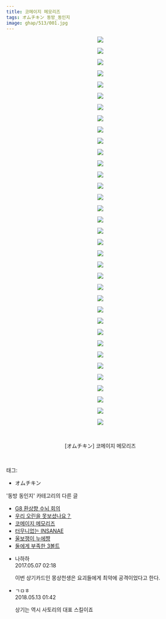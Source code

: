 ```yaml
---
title: 코메이지 메모리즈
tags: オムチキン 동방_동인지
image: ghap/513/001.jpg
---
```

<div class="article">
<p style="text-align: center; clear: none; float: none;"><img src="{{ site.nasurl }}/ghap/513/001.jpg"/></p>
<p style="text-align: center; clear: none; float: none;"><img src="{{ site.nasurl }}/ghap/513/002.jpg"/></p>
<p style="text-align: center; clear: none; float: none;"><img src="{{ site.nasurl }}/ghap/513/003.jpg"/></p>
<p style="text-align: center; clear: none; float: none;"><img src="{{ site.nasurl }}/ghap/513/004.jpg"/></p>
<p style="text-align: center; clear: none; float: none;"><img src="{{ site.nasurl }}/ghap/513/005.jpg"/></p>
<p style="text-align: center; clear: none; float: none;"><img src="{{ site.nasurl }}/ghap/513/006.jpg"/></p>
<p style="text-align: center; clear: none; float: none;"><img src="{{ site.nasurl }}/ghap/513/007.jpg"/></p>
<p style="text-align: center; clear: none; float: none;"><img src="{{ site.nasurl }}/ghap/513/008.jpg"/></p>
<p style="text-align: center; clear: none; float: none;"><img src="{{ site.nasurl }}/ghap/513/009.jpg"/></p>
<p style="text-align: center; clear: none; float: none;"><img src="{{ site.nasurl }}/ghap/513/010.jpg"/></p>
<p style="text-align: center; clear: none; float: none;"><img src="{{ site.nasurl }}/ghap/513/011.jpg"/></p>
<p style="text-align: center; clear: none; float: none;"><img src="{{ site.nasurl }}/ghap/513/012.jpg"/></p>
<p style="text-align: center; clear: none; float: none;"><img src="{{ site.nasurl }}/ghap/513/013.jpg"/></p>
<p style="text-align: center; clear: none; float: none;"><img src="{{ site.nasurl }}/ghap/513/014.jpg"/></p>
<p style="text-align: center; clear: none; float: none;"><img src="{{ site.nasurl }}/ghap/513/015.jpg"/></p>
<p style="text-align: center; clear: none; float: none;"><img src="{{ site.nasurl }}/ghap/513/016.jpg"/></p>
<p style="text-align: center; clear: none; float: none;"><img src="{{ site.nasurl }}/ghap/513/017.jpg"/></p>
<p style="text-align: center; clear: none; float: none;"><img src="{{ site.nasurl }}/ghap/513/018.jpg"/></p>
<p style="text-align: center; clear: none; float: none;"><img src="{{ site.nasurl }}/ghap/513/019.jpg"/></p>
<p style="text-align: center; clear: none; float: none;"><img src="{{ site.nasurl }}/ghap/513/020.jpg"/></p>
<p style="text-align: center; clear: none; float: none;"><img src="{{ site.nasurl }}/ghap/513/021.jpg"/></p>
<p style="text-align: center; clear: none; float: none;"><img src="{{ site.nasurl }}/ghap/513/022.jpg"/></p>
<p style="text-align: center; clear: none; float: none;"><img src="{{ site.nasurl }}/ghap/513/023.jpg"/></p>
<p style="text-align: center; clear: none; float: none;"><img src="{{ site.nasurl }}/ghap/513/024.jpg"/></p>
<p style="text-align: center; clear: none; float: none;"><img src="{{ site.nasurl }}/ghap/513/025.jpg"/></p>
<p style="text-align: center; clear: none; float: none;"><img src="{{ site.nasurl }}/ghap/513/026.jpg"/></p>
<p style="text-align: center; clear: none; float: none;"><img src="{{ site.nasurl }}/ghap/513/027.jpg"/></p>
<p style="text-align: center; clear: none; float: none;"><img src="{{ site.nasurl }}/ghap/513/028.jpg"/></p>
<p style="text-align: center; clear: none; float: none;"><img src="{{ site.nasurl }}/ghap/513/029.jpg"/></p>
<p style="text-align: center; clear: none; float: none;"><img src="{{ site.nasurl }}/ghap/513/030.jpg"/></p>
<p style="text-align: center; clear: none; float: none;"><img src="{{ site.nasurl }}/ghap/513/031.jpg"/></p>
<p style="text-align: center; clear: none; float: none;"><img src="{{ site.nasurl }}/ghap/513/032.jpg"/></p>
<p style="text-align: center; clear: none; float: none;"><img src="{{ site.nasurl }}/ghap/513/033.jpg"/></p>
<p style="text-align: center; clear: none; float: none;"><img src="{{ site.nasurl }}/ghap/513/034.jpg"/></p>
<p style="text-align: center; clear: none; float: none;"><img src="{{ site.nasurl }}/ghap/513/035.jpg"/></p>
<p style="text-align: center; clear: none; float: none;"><br/></p>
<p style="text-align: center; clear: none; float: none;">[オムチキン] 코메이지 메모리즈</p>
<p><br/></p>
</div><div class="tagTrail">
<p>태그: </p>
<ul>
<li>オムチキン</li>
</ul>
</div><div class="another">
<p>'동방 동인지' 카테고리의 다른 글</p>
<ul>
<li><a href="/2016-06-23-ghap_516">G8 환상향 수뇌 회의</a></li>
<li><a href="/2016-06-23-ghap_514">우리 오린을 못보셨나요？</a></li>
<li><a href="/2016-06-23-ghap_513">코메이지 메모리즈</a></li>
<li><a href="/2016-06-23-ghap_512">터무니없는 INSANAE</a></li>
<li><a href="/2016-06-23-ghap_511">울보쟁이 누에쨩</a></li>
<li><a href="/2016-06-23-ghap_510">둘에게 부족한 3볼트</a></li>
</ul>
</div><div class="cb_module cb_fluid">
<div class="cb_wrt cb_profile">
<div class="comment">
<ul>
<li class="cb_thumb_off" id="comment14982460">
<div class="cb_comment_area">
<div class="cb_info_area">
<div class="cb_section">
<span class="cb_nick_name">나하하</span>
</div>
<div class="cb_section">
<span class="cb_date">2017.05.07 02:18 </span>
</div>
</div>
<div class="cb_dsc_comment">
<p class="cb_dsc">
											이번 상기카드인 몽상천생은 요괴들에게 최악에 공격이었다고 한다.
										</p>
</div>
</div></li>
<li class="cb_thumb_off" id="comment15254877">
<div class="cb_comment_area">
<div class="cb_info_area">
<div class="cb_section">
<span class="cb_nick_name">ㄱㅁㅎ</span>
</div>
<div class="cb_section">
<span class="cb_date">2018.05.13 01:42 </span>
</div>
</div>
<div class="cb_dsc_comment">
<p class="cb_dsc">
											상기는 역시 사토리의 대표 스킬이죠
										</p>
</div>
</div></li>
</ul>
</div>
</div><!-- commentList close -->
</div>